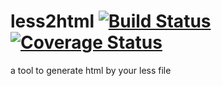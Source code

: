 # less2html [![Build Status](https://travis-ci.org/uncledu/less2html.svg?branch=master)](https://travis-ci.org/uncledu/less2html)[![Coverage Status](https://coveralls.io/repos/github/uncledu/less2html/badge.svg?branch=master)](https://coveralls.io/github/uncledu/less2html?branch=master)

a tool to generate html by your less file
